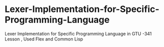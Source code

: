# Lexer-Implementation-for-Specific-Programming-Language
Lexer Implementation for Specific Programming Language in GTU -341 Lesson , Used Flex and Common Lisp
